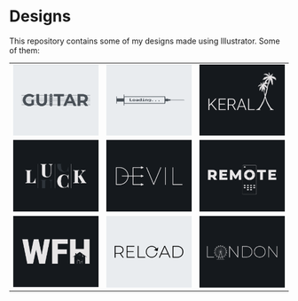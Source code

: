 # Designs
This repository contains some of my designs made using Illustrator.
Some of them:
<table>
    <tr>
      <td><img src="2020-12/png/02.12.2020.png"></td>
      <td><img src="2020-11/png/30.11.2020.png"></td>
      <td><img src="2020-12/png/25.12.2020.png"></td>
    </tr>
    <tr>
      <td><img src="2020-12/png/06.12.2020.png"></td>
      <td><img src="2020-12/png/10.12.2020.png"></td>
      <td><img src="2020-12/png/08.12.2020.png"></td>
    </tr>
    <tr>
      <td><img src="2021-01/png/05.01.2021.png"></td>
      <td><img src="2020-11/png/25.11.2020.png"></td>
      <td><img src="2020-12/png/16.12.2020.png"></td>
    </tr>
</table>
